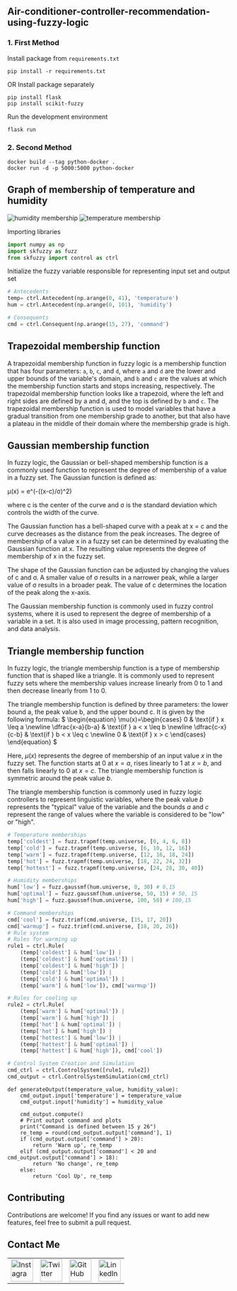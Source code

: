 ## Air-conditioner-controller-recommendation-using-fuzzy-logic
### 1. First Method 
Install package from `requirements.txt`
```
pip install -r requirements.txt
````
OR
Install package separately
```
pip install flask
pip install scikit-fuzzy
```
Run the development environment
```
flask run
```
### 2. Second Method
```
docker build --tag python-docker .
docker run -d -p 5000:5000 python-docker
```
## Graph of membership of temperature and humidity
![humidity membership](https://user-images.githubusercontent.com/45820805/219877617-8b9d089c-0f3c-42e4-8aba-abf0c3c19f2e.png)
![temperature membership](https://user-images.githubusercontent.com/45820805/219877621-a31e0f00-5baa-4335-a4e4-d0aaf3f32fde.png)

Importing libraries
```python
import numpy as np
import skfuzzy as fuzz
from skfuzzy import control as ctrl
```
Initialize the fuzzy variable responsible for representing input set and output set
```python
# Antecedents
temp= ctrl.Antecedent(np.arange(0, 41), 'temperature')
hum = ctrl.Antecedent(np.arange(0, 101), 'humidity')

# Consequents
cmd = ctrl.Consequent(np.arange(15, 27), 'command')
```
## Trapezoidal membership function
A trapezoidal membership function in fuzzy logic is a membership function that has four parameters: `a`, `b`, `c`, and `d`, where `a` and `d` are the lower and upper bounds of the variable's domain, and `b` and `c` are the values at which the membership function starts and stops increasing, respectively. The trapezoidal membership function looks like a trapezoid, where the left and right sides are defined by a and d, and the top is defined by `b` and `c`. The trapezoidal membership function is used to model variables that have a gradual transition from one membership grade to another, but that also have a plateau in the middle of their domain where the membership grade is high.

## Gaussian membership function
In fuzzy logic, the Gaussian or bell-shaped membership function is a commonly used function to represent the degree of membership of a value in a fuzzy set. The Gaussian function is defined as:

μ(x) = e^(-((x-c)/σ)^2)

where c is the center of the curve and σ is the standard deviation which controls the width of the curve.

The Gaussian function has a bell-shaped curve with a peak at x = c and the curve decreases as the distance from the peak increases. The degree of membership of a value x in a fuzzy set can be determined by evaluating the Gaussian function at x. The resulting value represents the degree of membership of x in the fuzzy set.

The shape of the Gaussian function can be adjusted by changing the values of c and σ. A smaller value of σ results in a narrower peak, while a larger value of σ results in a broader peak. The value of c determines the location of the peak along the x-axis.

The Gaussian membership function is commonly used in fuzzy control systems, where it is used to represent the degree of membership of a variable in a set. It is also used in image processing, pattern recognition, and data analysis.

## Triangle membership function
In fuzzy logic, the triangle membership function is a type of membership function that is shaped like a triangle. It is commonly used to represent fuzzy sets where the membership values increase linearly from 0 to 1 and then decrease linearly from 1 to 0.

The triangle membership function is defined by three parameters: the lower bound a, the peak value b, and the upper bound c. It is given by the following formula:
$
\begin{equation}
\mu(x)=\begin{cases}
0 & \text{if } x \leq a \newline
\dfrac{x-a}{b-a} & \text{if } a < x \leq b \newline
\dfrac{c-x}{c-b} & \text{if } b < x \leq c \newline
0 & \text{if } x > c
\end{cases}
\end{equation}
$


Here, $\mu(x)$ represents the degree of membership of an input value $x$ in the fuzzy set. The function starts at 0 at $x=a$, rises linearly to 1 at $x=b$, and then falls linearly to 0 at $x=c$. The triangle membership function is symmetric around the peak value $b$.

The triangle membership function is commonly used in fuzzy logic controllers to represent linguistic variables, where the peak value $b$ represents the "typical" value of the variable and the bounds $a$ and $c$ represent the range of values where the variable is considered to be "low" or "high".
```python
# Temperature memberships
temp['coldest'] = fuzz.trapmf(temp.universe, [0, 4, 6, 8])
temp['cold'] = fuzz.trapmf(temp.universe, [6, 10, 12, 16])
temp['warm'] = fuzz.trapmf(temp.universe, [12, 16, 18, 24])
temp['hot'] = fuzz.trapmf(temp.universe, [18, 22, 24, 32])
temp['hottest'] = fuzz.trapmf(temp.universe, [24, 28, 30, 40])

# Humidity memberships
hum['low'] = fuzz.gaussmf(hum.universe, 0, 30) # 0,15
hum['optimal'] = fuzz.gaussmf(hum.universe, 50, 15) # 50, 15
hum['high'] = fuzz.gaussmf(hum.universe, 100, 50) # 100,15

# Command memberships
cmd['cool'] = fuzz.trimf(cmd.universe, [15, 17, 20])
cmd['warmup'] = fuzz.trimf(cmd.universe, [18, 20, 26])
# Rule system
# Rules for warming up
rule1 = ctrl.Rule(
    (temp['coldest'] & hum['low']) |
    (temp['coldest'] & hum['optimal']) |
    (temp['coldest'] & hum['high']) |
    (temp['cold'] & hum['low']) |
    (temp['cold'] & hum['optimal']) |
    (temp['warm'] & hum['low']), cmd['warmup'])

# Rules for cooling up
rule2 = ctrl.Rule(
    (temp['warm'] & hum['optimal']) |
    (temp['warm'] & hum['high']) |
    (temp['hot'] & hum['optimal']) |
    (temp['hot'] & hum['high']) |
    (temp['hottest'] & hum['low']) |
    (temp['hottest'] & hum['optimal']) |
    (temp['hottest'] & hum['high']), cmd['cool'])

# Control System Creation and Simulation
cmd_ctrl = ctrl.ControlSystem([rule1, rule2])
cmd_output = ctrl.ControlSystemSimulation(cmd_ctrl)
```

```
def generateOutput(temperature_value, humidity_value):
    cmd_output.input['temperature'] = temperature_value
    cmd_output.input['humidity'] = humidity_value

    cmd_output.compute()
    # Print output command and plots
    print("Command is defined between 15 y 26")
    re_temp = round(cmd_output.output['command'], 1)
    if (cmd_output.output['command'] > 20):
        return 'Warm up', re_temp
    elif (cmd_output.output['command'] < 20 and cmd_output.output['command'] > 18):
        return 'No change', re_temp
    else:
        return 'Cool Up', re_temp
```

## Contributing

Contributions are welcome! If you find any issues or want to add new features, feel free to submit a pull request.

## Contact Me

<table>
  <tr>
    <td><img src="https://github.com/realsanjeev/protfolio/blob/main/src/assets/images/instagram.png" alt="Instagram" width="50" height="50"></td>
    <td><img src="https://github.com/realsanjeev/protfolio/blob/main/src/assets/images/twitter.png" alt="Twitter" width="50" height="50"></td>
    <td><img src="https://github.com/realsanjeev/protfolio/blob/main/src/assets/images/github.png" alt="GitHub" width="50" height="50"></td>
    <td><img src="https://github.com/realsanjeev/protfolio/blob/main/src/assets/images/linkedin-logo.png" alt="LinkedIn" width="50" height="50"></td>
  </tr>
</table>
